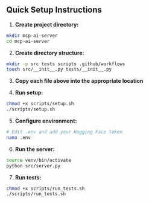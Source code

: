 ## Quick Setup Instructions

1. **Create project directory:**
```bash
mkdir mcp-ai-server
cd mcp-ai-server
```

2. **Create directory structure:**
```bash
mkdir -p src tests scripts .github/workflows
touch src/__init__.py tests/__init__.py
```

3. **Copy each file above into the appropriate location**

4. **Run setup:**
```bash
chmod +x scripts/setup.sh
./scripts/setup.sh
```

5. **Configure environment:**
```bash
# Edit .env and add your Hugging Face token
nano .env
```

6. **Run the server:**
```bash
source venv/bin/activate
python src/server.py
```

7. **Run tests:**
```bash
chmod +x scripts/run_tests.sh
./scripts/run_tests.sh
```
